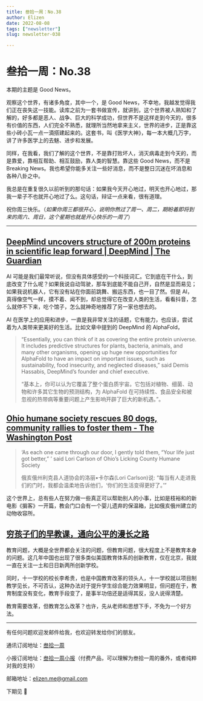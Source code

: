 ```yaml
---
title: 叁拾一周：No.38
author: Elizen
date: 2022-08-08
tags: ["newsletter"]
slug: newsletter-038

---
```


# 叁拾一周：No.38

本期的主题是 Good News。

观察这个世界，有诸多角度，其中一个，是 Good News，不幸地，我越发觉得我们正在丧失这一技能。读库之前为一套书做宣传，就讲到，这个世界被人熟知和了解的，好多都是恶人、战争、巨大的科学成功，但世界不是这样走到今天的，很多有价值的东西，人们完全不熟悉，就理所当然地拿来主义，世界的进步，正是靠这些小砖小瓦一点一滴搭建起来的。这套书，叫《医学大神》，每一本大概几万字，讲了许多医学上的去魅、进步和发展。

同样，在我看，我们了解的这个世界，不是靠打败坏人，消灭病毒走到今天的，而是靠爱，靠相互帮助、相互鼓励，靠人类的智慧。靠这些 Good News，而不是 Breaking News。我也希望你能多关注一些好消息，而不是整日沉迷在坏消息和各种八卦之中。

我总是在重复很久以前听到的那句话：如果我今天开心地过，明天也开心地过，那我一辈子不也就开心地过了么。这句话，辩证一点来看，很有道理。

祝你周三快乐。（*如果你周三都很开心，说明你熬过了周一、周二，期盼着即将到来的周六、周日，这个星期也就是开心快乐的一周了*）

----
## [DeepMind uncovers structure of 200m proteins in scientific leap forward | DeepMind | The Guardian](https://www.theguardian.com/technology/2022/jul/28/deepmind-uncovers-structure-of-200m-proteins-in-scientific-leap-forward?utm_source=nextdraft&utm_medium=website)

AI 可能是我们最常听说，但没有具体感受的一个科技词汇。它到底在干什么，到底改变了什么呢？如果我说自动驾驶，那车到底能不能自己开，自然是显而易见；如果我说机器人，它有没有站在你面前跳舞、搬运东西，也一目了然。但是 AI，真得像空气一样，摸不着、闻不到，却总觉得它在改变人类的生活，看看抖音，怎么就停不下来，吃个馆子，怎么就神奇地推荐了另一家也想去的。

AI 在医学上的应用和进步，一直是我非常关注的话题，它有能力，也应该，尝试着为人类带来更美好的生活。比如文章中提到的 DeepMind 的 AlphaFold，

> “Essentially, you can think of it as covering the entire protein universe. It includes predictive structures for plants, bacteria, animals, and many other organisms, opening up huge new opportunities for AlphaFold to have an impact on important issues, such as sustainability, food insecurity, and neglected diseases,” said Demis Hassabis, DeepMind’s founder and chief executive.
> 
> “基本上，你可以认为它覆盖了整个蛋白质宇宙。它包括对植物、细菌、动物和许多其它生物的预测结构，为 AlphaFold 在可持续性、食品安全和被忽视的热带病等重要问题上产生影响开辟了巨大的新机遇。”。

## [Ohio humane society rescues 80 dogs, community rallies to foster them - The Washington Post](https://www.washingtonpost.com/lifestyle/2022/07/28/rescue-dogs-licking-humane-society/)

> ‘As each one came through our door, I gently told them, “Your life just got better,” ’ said Lori Carlson of Ohio’s Licking County Humane Society
> 
> 俄亥俄州利克县人道协会的洛丽•卡尔森(Lori Carlson)说: “每当有人走进我们的门时，我都会温柔地告诉他们，‘你们的生活变得更好了。’”

这个世界上，总有些人在努力做一些真正可以帮助别人的小事，比如是枝裕和的新电影《掮客》一开篇，教会门口会有一个婴儿遗弃的保温箱，比如俄亥俄州建立的动物收容所。

## [穷孩子们的早教课，通向公平的漫长之路](https://mp.weixin.qq.com/s/I1GBfqHT2-ik_Cktu7nHWQ)

教育问题，大概是全世界都会关注的问题，但教育问题，很大程度上不是教育本身的问题。这几年中国也出现了很多类似美国教育体系的创新教育，仅在北京，我就一直在关注一土和日日新两所创新学校。

同时，十一学校的校长李希贵，也是中国教育改革的领头人，十一学校就以项目制教学见长，不可否认，这种办法对于提升学生综合能力效果明显，但问题在于，教育制度没有变化，教育手段变了，是事半功倍还是适得其反，没人说得清楚。

教育需要改革，但教育怎么改革？也许，先从老师和思想下手，不免为一个好方法。

----

有任何问题欢迎发邮件给我，也欢迎转发给你们的朋友。

通讯订阅地址：[叁拾一周](https://elizen.zhubai.love/) 

小报订阅地址：[叁拾一周小报](https://xiaobot.net/p/elizenread)（付费产品，可以理解为叁拾一周的番外，或者纯粹对我的支持）

邮箱地址：[elizen.me@gmail.com](mailto:elizen.me@gmail.com)

下期见 👋